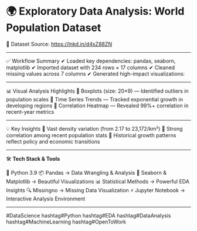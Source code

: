 # 🌍 Exploratory Data Analysis: World Population Dataset

📌 Dataset Source: https://lnkd.in/d4sZ88ZN 

---

✅ Workflow Summary 
✔ Loaded key dependencies: pandas, seaborn, matplotlib 
✔ Imported dataset with 234 rows × 17 columns 
✔ Cleaned missing values across 7 columns 
✔ Generated high-impact visualizations:

---

📊 Visual Analysis Highlights 
🔹 Boxplots (size: 20×9) — Identified outliers in population scales 
🔹 Time Series Trends — Tracked exponential growth in developing regions 
🔹 Correlation Heatmap — Revealed 99%+ correlation in recent-year metrics

---

💡 Key Insights 
🔸 Vast density variation (from 2.17 to 23,172/km²) 
🔸 Strong correlation among recent population stats 
🔸 Historical growth patterns reflect policy and economic transitions

---

🛠️ **Tech Stack & Tools** 

🐍 Python 3.9 
📦 Pandas → Data Wrangling & Analysis 
🎨 Seaborn & Matplotlib → Beautiful Visualizations 
📊 Statistical Methods → Powerful EDA Insights 
🔍 Missingno → Missing Data Visualization 
⚡ Jupyter Notebook → Interactive Analysis Environment


---

#DataScience hashtag#Python hashtag#EDA hashtag#DataAnalysis hashtag#MachineLearning hashtag#OpenToWork
